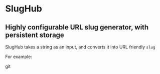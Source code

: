 # SlugHub #
## Highly configurable URL slug generator, with persistent storage ##

SlugHub takes a string as an input, and converts it into URL friendly `slug`

For example:

git